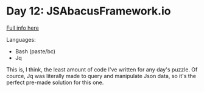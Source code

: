 # Day 12: JSAbacusFramework.io

[Full info here](https://adventofcode.com/2015/day/12)

Languages:
* Bash (paste/bc)
* Jq

This is, I think, the least amount of code I've written for any day's puzzle.
Of cource, Jq was literally made to query and manipulate Json data, so it's the
perfect pre-made solution for this one.
